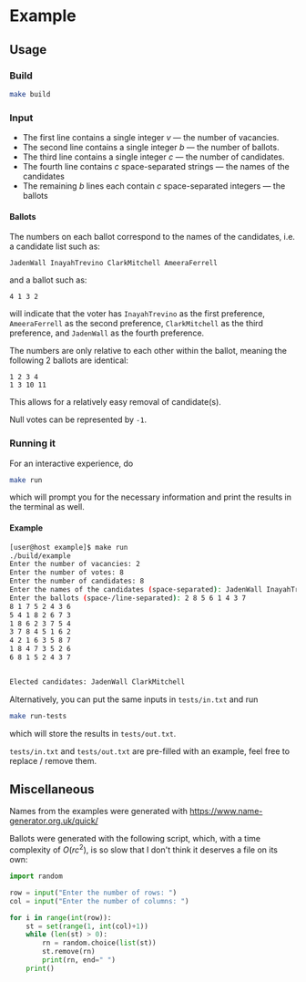 # Example

## Usage

### Build

```sh
make build
```

### Input

* The first line contains a single integer $v$ &mdash; the number of vacancies.
* The second line contains a single integer $b$ &mdash; the number of ballots.
* The third line contains a single integer $c$ &mdash; the number of candidates.
* The fourth line contains $c$ space-separated strings &mdash; the names of the candidates
* The remaining $b$ lines each contain $c$ space-separated integers &mdash; the ballots

#### Ballots

The numbers on each ballot correspond to the names of the candidates, i.e. a candidate list such as:

```
JadenWall InayahTrevino ClarkMitchell AmeeraFerrell
```

and a ballot such as:

```
4 1 3 2
```

will indicate that the voter has `InayahTrevino` as the first preference, `AmeeraFerrell` as the second preference, `ClarkMitchell` as the third preference, and `JadenWall` as the fourth preference.

The numbers are only relative to each other within the ballot, meaning the following 2 ballots are identical:

```
1 2 3 4
1 3 10 11
```

This allows for a relatively easy removal of candidate(s).

Null votes can be represented by `-1`.

### Running it

For an interactive experience, do

```sh
make run
```

which will prompt you for the necessary information and print the results in the terminal as well.

#### Example

```sh
[user@host example]$ make run
./build/example
Enter the number of vacancies: 2
Enter the number of votes: 8
Enter the number of candidates: 8
Enter the names of the candidates (space-separated): JadenWall InayahTrevino ClarkMitchell AmeeraFerrell AntonyMorrow JoseBishop VanessaPacheco TraciFrye
Enter the ballots (space-/line-separated): 2 8 5 6 1 4 3 7
8 1 7 5 2 4 3 6
5 4 1 8 2 6 7 3
1 8 6 2 3 7 5 4
3 7 8 4 5 1 6 2
4 2 1 6 3 5 8 7
1 8 4 7 3 5 2 6
6 8 1 5 2 4 3 7


Elected candidates: JadenWall ClarkMitchell 
```

Alternatively, you can put the same inputs in `tests/in.txt` and run

```sh
make run-tests
```

which will store the results in `tests/out.txt`.

`tests/in.txt` and `tests/out.txt` are pre-filled with an example, feel free to replace / remove them.

## Miscellaneous

Names from the examples were generated with https://www.name-generator.org.uk/quick/

Ballots were generated with the following script, which, with a time complexity of $O(rc^2)$, is so slow that I don't think it deserves a file on its own:

```python
import random

row = input("Enter the number of rows: ")
col = input("Enter the number of columns: ")

for i in range(int(row)):
    st = set(range(1, int(col)+1))
    while (len(st) > 0):
        rn = random.choice(list(st))
        st.remove(rn)
        print(rn, end=" ")
    print()
```
